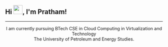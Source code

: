 ## Hi <img src="https://github.com/TheDudeThatCode/TheDudeThatCode/blob/master/Assets/Hi.gif" width="29">, I'm Pratham!
<hr size="6">
<div align="center">
I am currently pursuing BTech CSE in Cloud Computing in Virtualization and Technology <br> The University of Petroleum and Energy Studies. 
</div>
<!--
**prathamkandari/prathamkandari** is a ✨ _special_ ✨ repository because its `README.md` (this file) appears on your GitHub profile.
Here are some ideas to get you started:

- 🔭 I’m currently working on ...
- 🌱 I’m currently learning ...
- 👯 I’m looking to collaborate on ...
- 🤔 I’m looking for help with ...
- 💬 Ask me about ...
- 📫 How to reach me: ...
- 😄 Pronouns: ...
- ⚡ Fun fact: ...
-->
## 📈Stats
![GITHub Stats](https://github-readme-stats.vercel.app/api?username=prathamkandari&theme=radical)
<img src="https://activity-graph.herokuapp.com/graph?username=prathamkandari&theme=redical">

